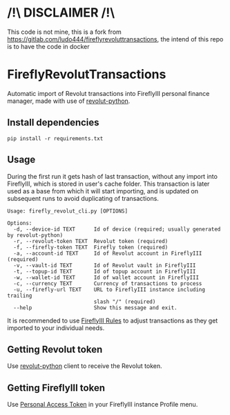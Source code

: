 # /!\ DISCLAIMER /!\

This code is not mine, this is a fork from https://gitlab.com/ludo444/fireflyrevoluttransactions, the intend of this repo is to have the code in docker

# FireflyRevolutTransactions

Automatic import of Revolut transactions into FireflyIII personal finance manager, 
made with use of [revolut-python](https://github.com/tducret/revolut-python).

## Install dependencies

```pip install -r requirements.txt```

## Usage
During the first run it gets hash of last transaction, without any import into FireflyIII, 
which is stored in user's cache folder. This transaction is later used as a base from which it will start importing,
and is updated on subsequent runs to avoid duplicating of transactions.

```
Usage: firefly_revolut_cli.py [OPTIONS]

Options:
  -d, --device-id TEXT      Id of device (required; usually generated by revolut-python)
  -r, --revolut-token TEXT  Revolut token (required)
  -f, --firefly-token TEXT  Firefly token (required)
  -a, --account-id TEXT     Id of Revolut account in FireflyIII (required)
  -v, --vault-id TEXT       Id of Revolut vault in FireflyIII
  -t, --topup-id TEXT       Id of topup account in FireflyIII
  -w, --wallet-id TEXT      Id of wallet account in FireflyIII
  -c, --currency TEXT       Currency of transactions to process
  -u, --firefly-url TEXT    URL to FireflyIII instance including trailing
                            slash "/" (required)
  --help                    Show this message and exit.
```

It is recommended to use [FireflyIII Rules](https://docs.firefly-iii.org/advanced-concepts/rules)
to adjust transactions as they get imported to your individual needs.

## Getting Revolut token

Use [revolut-python](https://github.com/tducret/revolut-python) client to receive the Revolut token.

## Getting FireflyIII token

Use [Personal Access Token](https://docs.firefly-iii.org/api/api) in your FireflyIII instance Profile menu.

